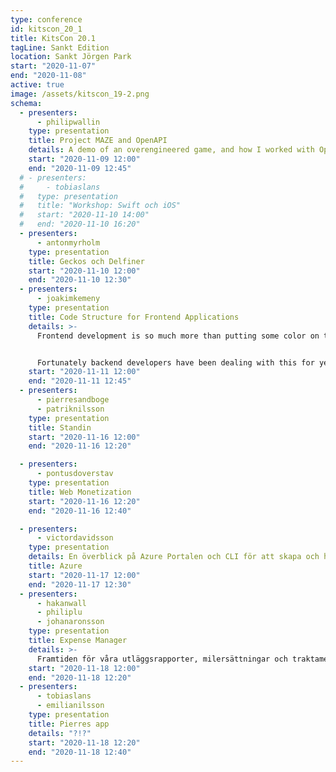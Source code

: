 ```yaml
---
type: conference
id: kitscon_20_1
title: KitsCon 20.1
tagLine: Sankt Edition
location: Sankt Jörgen Park
start: "2020-11-07"
end: "2020-11-08"
active: true
image: /assets/kitscon_19-2.png
schema:
  - presenters:
      - philipwallin
    type: presentation
    title: Project MAZE and OpenAPI
    details: A demo of an overengineered game, and how I worked with OpenAPI. I will go through the benefits of OpenAPI during specification, development, and testing.
    start: "2020-11-09 12:00"
    end: "2020-11-09 12:45"
  # - presenters:
  #     - tobiaslans
  #   type: presentation
  #   title: "Workshop: Swift och iOS"
  #   start: "2020-11-10 14:00"
  #   end: "2020-11-10 16:20"
  - presenters:
      - antonmyrholm
    type: presentation
    title: Geckos och Delfiner
    start: "2020-11-10 12:00"
    end: "2020-11-10 12:30"
  - presenters:
      - joakimkemeny
    type: presentation
    title: Code Structure for Frontend Applications
    details: >-
      Frontend development is so much more than putting some color on the screen. We are basically building full applications where you need to fetch and store data, you need to handle business logic and validation – and that’s on top of the normal stuff like a11y, i18n, performance, dark mode, IE bugs and 100% test coverage.


      Fortunately backend developers have been dealing with this for years and maybe we frontend developers can learn a thing or two. In this talk Joakim will talk about how to structure your iOS, Android and web applications to bring some sanity to your code.
    start: "2020-11-11 12:00"
    end: "2020-11-11 12:45"
  - presenters:
      - pierresandboge
      - patriknilsson
    type: presentation
    title: Standin
    start: "2020-11-16 12:00"
    end: "2020-11-16 12:20"

  - presenters:
      - pontusdoverstav
    type: presentation
    title: Web Monetization
    start: "2020-11-16 12:20"
    end: "2020-11-16 12:40"

  - presenters:
      - victordavidsson
    type: presentation
    details: En överblick på Azure Portalen och CLI för att skapa och hantera resurser.
    title: Azure
    start: "2020-11-17 12:00"
    end: "2020-11-17 12:30"
  - presenters:
      - hakanwall
      - philiplu
      - johanaronsson
    type: presentation
    title: Expense Manager
    details: >-
      Framtiden för våra utläggsrapporter, milersättningar och traktamenten är ditigal. Vi får en översikt i hur detta går till.
    start: "2020-11-18 12:00"
    end: "2020-11-18 12:20"
  - presenters:
      - tobiaslans
      - emilianilsson
    type: presentation
    title: Pierres app
    details: "?!?"
    start: "2020-11-18 12:20"
    end: "2020-11-18 12:40"
---
```

